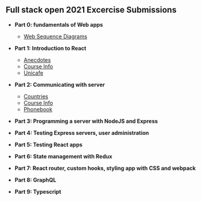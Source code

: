 ## Full stack open 2021 Excercise Submissions

- **Part 0: fundamentals of Web apps**
  - [Web Sequence Diagrams](https://github.com/tiagonunes1/fullstackopen/tree/main/part0)
  
- **Part 1: Introduction to React**
  - [Anecdotes](https://github.com/tiagonunes1/fullstackopen/tree/main/part1/anecdotes)
  - [Course Info](https://github.com/tiagonunes1/fullstackopen/tree/main/part1/courseinfo)
  - [Unicafe](https://github.com/tiagonunes1/fullstackopen/tree/main/part1/unicafe)

- **Part 2: Communicating with server**
  - [Countries](https://github.com/tiagonunes1/fullstackopen/tree/main/part2/countries)
  - [Course Info](https://github.com/tiagonunes1/fullstackopen/tree/main/part2/courseinfo)
  - [Phonebook](https://github.com/tiagonunes1/fullstackopen/tree/main/part2/phonebook)

- **Part 3: Programming a server with NodeJS and Express**

  
- **Part 4: Testing Express servers, user administration**
 

- **Part 5: Testing React apps**
 
- **Part 6: State management with Redux**

- **Part 7: React router, custom hooks, styling app with CSS and webpack**

- **Part 8: GraphQL**

- **Part 9: Typescript**
